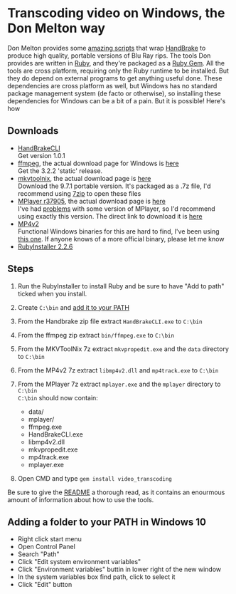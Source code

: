 # Transcoding video on Windows, the Don Melton way
Don Melton provides some [amazing scripts](https://github.com/donmelton/video_transcoding) that wrap [HandBrake](https://handbrake.fr/) to produce high quality, portable versions of Blu Ray rips. The tools Don provides are written in [Ruby](https://www.ruby-lang.org/en/), and they're packaged as a [Ruby Gem](https://rubygems.org/). All the tools are cross platform, requiring only the Ruby runtime to be installed. But they do depend on external programs to get anything useful done. These dependencies are cross platform as well, but Windows has no standard package management system (de facto or otherwise), so installing these dependencies for Windows can be a bit of a pain. But it is possible! Here's how

## Downloads
 - [HandBrakeCLI](https://handbrake.fr/downloads2.php)  
   Get version 1.0.1
 - [ffmpeg](https://ffmpeg.org/download.html), the actual download page for Windows is [here](http://ffmpeg.zeranoe.com/builds/)  
   Get the 3.2.2 'static' release.
 - [mkvtoolnix](https://mkvtoolnix.download/downloads.html#windows), the actual download page is [here](https://www.fosshub.com/MKVToolNix.html)  
   Download the 9.7.1 portable version. It's packaged as a .7z file, I'd recommend using [7zip](http://www.7-zip.org/download.html) to open these files
 - [MPlayer r37905](http://www.mplayerhq.hu/design7/news.html), the actual download page is [here](http://mplayerwin.sourceforge.net/downloads.html)  
   I've had [problems](https://github.com/donmelton/video_transcoding/issues/105) with some version of MPlayer, so I'd recommend using exactly this version. The direct link to download it is [here](http://sourceforge.net/projects/mplayerwin/files/MPlayer-MEncoder/r37905/mplayer-svn-37905-x86_64.7z/download)
 - [MP4v2](https://code.google.com/archive/p/mp4v2/)  
   Functional Windows binaries for this are hard to find, I've been using [this one](http://forum.doom9.org/showthread.php?t=171038). If anyone knows of a more official binary, please let me know
 - [RubyInstaller 2.2.6](https://rubyinstaller.org/downloads/)

## Steps
 1. Run the RubyInstaller to install Ruby and be sure to have "Add to path" ticked when you install.
 2. Create `C:\bin` and [add it to your PATH](#adding-a-folder-to-your-path-in-windows-10)
 3. From the Handbrake zip file extract `HandBrakeCLI.exe` to `C:\bin`
 4. From the ffmpeg zip extract `bin/ffmpeg.exe` to `C:\bin`
 5. From the MKVToolNix 7z extract `mkvpropedit.exe` and the `data` directory to `C:\bin`
 6. From the MP4v2 7z extract `libmp4v2.dll` and `mp4track.exe` to `C:\bin`
 7. From the MPlayer 7z extract `mplayer.exe` and the `mplayer` directory to `C:\bin`  
    `C:\bin` should now contain:
     - data/
     - mplayer/
     - ffmpeg.exe
     - HandBrakeCLI.exe
     - libmp4v2.dll
     - mkvpropedit.exe
     - mp4track.exe
     - mplayer.exe
 
 8. Open CMD and type `gem install video_transcoding`

Be sure to give the [README](https://github.com/donmelton/video_transcoding/blob/master/README.md) a thorough read, as it contains an enourmous amount of information about how to use the tools.

## Adding a folder to your PATH in Windows 10
 - Right click start menu
 - Open Control Panel
 - Search "Path"
 - Click "Edit system environment variables"
 - Click "Environment variables" buttin in lower right of the new window
 - In the system variables box find path, click to select it
 - Click "Edit" button

